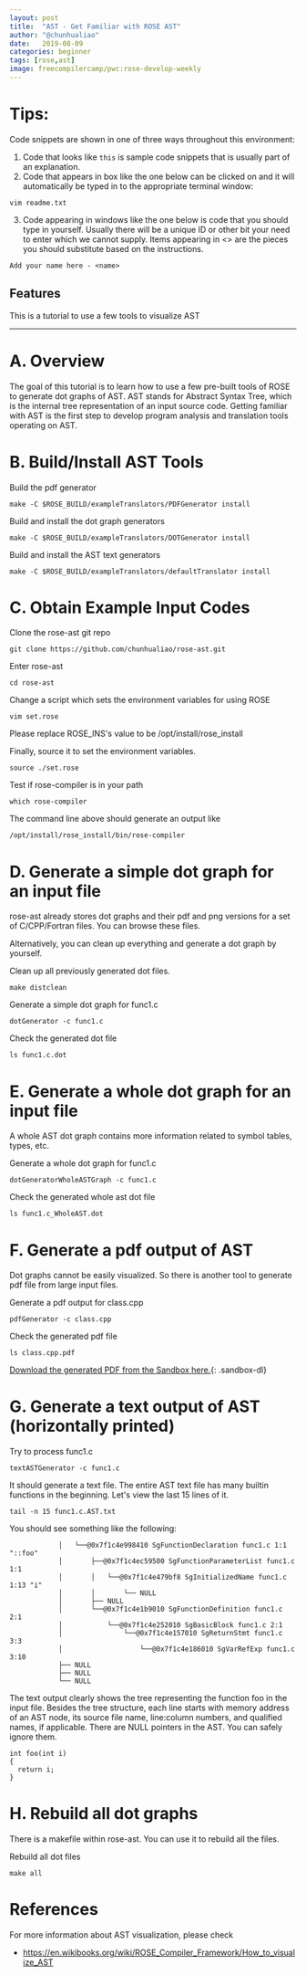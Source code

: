 ```yaml
---
layout: post
title:  "AST - Get Familiar with ROSE AST"
author: "@chunhualiao"
date:   2019-08-09
categories: beginner
tags: [rose,ast]
image: freecompilercamp/pwc:rose-develop-weekly
---
```


# Tips:

Code snippets are shown in one of three ways throughout this environment:

1. Code that looks like `this` is sample code snippets that is usually part of an explanation.
2. Code that appears in box like the one below can be clicked on and it will automatically be typed in to the appropriate terminal window:
```.term1
vim readme.txt
```

3. Code appearing in windows like the one below is code that you should type in yourself. Usually there will be a unique ID or other bit your need to enter which we cannot supply. Items appearing in <> are the pieces you should substitute based on the instructions.
```
Add your name here - <name>
```

## Features
This is a tutorial to use a few tools to visualize AST

---

# A. Overview

The goal of this tutorial is to learn how to use a few pre-built tools of ROSE to generate dot graphs of AST.
AST stands for Abstract Syntax Tree, which is the internal tree representation of an input source code.
Getting familiar with AST is the first step to develop program analysis and translation tools operating on AST.

# B. Build/Install AST Tools
Build the pdf generator
```.term1
make -C $ROSE_BUILD/exampleTranslators/PDFGenerator install
```

Build and install the dot graph generators
```.term1
make -C $ROSE_BUILD/exampleTranslators/DOTGenerator install
```

Build and install the AST text generators
```.term1
make -C $ROSE_BUILD/exampleTranslators/defaultTranslator install
```

# C. Obtain Example Input Codes

Clone the rose-ast git repo
```.term1
git clone https://github.com/chunhualiao/rose-ast.git
```
Enter rose-ast
```.term1
cd rose-ast
```
Change a script which sets the environment variables for using ROSE
```.term1
vim set.rose
```

Please replace ROSE_INS's value to be /opt/install/rose_install

Finally, source it to set the environment variables.
```.term1
source ./set.rose
```

Test if rose-compiler is in your path
```.term1
which rose-compiler
```

The command line above should generate an output like
```
/opt/install/rose_install/bin/rose-compiler
```

# D. Generate a simple dot graph for an input file
rose-ast already stores dot graphs and their pdf and png versions for a set of C/CPP/Fortran files.
You can browse these files.

Alternatively, you can clean up everything and generate a dot graph by yourself.


Clean up all previously generated dot files.
```.term1
make distclean
```

Generate a simple dot graph for func1.c
```.term1
dotGenerator -c func1.c
```

Check the generated dot file
```.term1
ls func1.c.dot
```

# E. Generate a whole dot graph for an input file
A whole AST dot graph contains more information related to symbol tables, types, etc.

Generate a whole dot graph for func1.c
```.term1
dotGeneratorWholeASTGraph -c func1.c
```

Check the generated whole ast dot file
```.term1
ls func1.c_WholeAST.dot
```


# F. Generate a pdf output of AST
Dot graphs cannot be easily visualized. So there is another tool to generate pdf file from large input files.

Generate a pdf output for class.cpp
```.term1
pdfGenerator -c class.cpp
```

Check the generated pdf file
```.term1
ls class.cpp.pdf
```

[Download the generated PDF from the Sandbox here.](/home/freecc/rose-ast/class.cpp.pdf;application/pdf){: .sandbox-dl}

# G. Generate a text output of AST (horizontally printed)

Try to process func1.c
```.term1
textASTGenerator -c func1.c
```
It should generate a text file. 
The entire AST text file has many builtin functions in the beginning. 
Let's view the last 15 lines of it.
```.term1
tail -n 15 func1.c.AST.txt
```
You should see something like the following:
```
            │   └──@0x7f1c4e998410 SgFunctionDeclaration func1.c 1:1 "::foo"
            │       ├──@0x7f1c4ec59500 SgFunctionParameterList func1.c 1:1
            │       │   └──@0x7f1c4e479bf8 SgInitializedName func1.c 1:13 "i"
            │       │       └── NULL
            │       ├── NULL
            │       └──@0x7f1c4e1b9010 SgFunctionDefinition func1.c 2:1
            │           └──@0x7f1c4e252010 SgBasicBlock func1.c 2:1
            │               └──@0x7f1c4e157010 SgReturnStmt func1.c 3:3
            │                   └──@0x7f1c4e186010 SgVarRefExp func1.c 3:10
            ├── NULL
            ├── NULL
            └── NULL
```
The text output clearly shows the tree representing the function foo in the input file. Besides the tree structure, each line starts with memory address of an AST node, its source file name, line:column numbers, and qualified names, if applicable. There are NULL pointers in the AST. You can safely ignore them. 
```
int foo(int i)
{
  return i;
}
```

# H. Rebuild all dot graphs

There is a makefile within rose-ast. You can use it to rebuild all the files.

Rebuild all dot files
```.term1
make all
```

# References

For more information about AST visualization, please check
* https://en.wikibooks.org/wiki/ROSE_Compiler_Framework/How_to_visualize_AST
